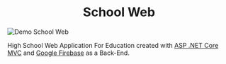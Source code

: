 <h1 align="center">School Web</h1>

![Demo School Web](https://github.com/BillyFrcs/SchoolWeb/blob/dev/Demo/SchoolWeb.gif)

High School Web Application For Education created with [ASP .NET Core MVC](https://dotnet.microsoft.com/en-us/apps/aspnet) and [Google Firebase](https://firebase.google.com/) as a Back-End.
